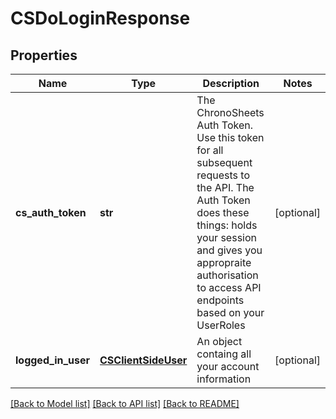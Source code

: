 # CSDoLoginResponse

## Properties
Name | Type | Description | Notes
------------ | ------------- | ------------- | -------------
**cs_auth_token** | **str** | The ChronoSheets Auth Token.  Use this token for all subsequent requests to the API.  The Auth Token does these things: holds your session and gives you appropraite authorisation to access API endpoints based on your UserRoles | [optional] 
**logged_in_user** | [**CSClientSideUser**](CSClientSideUser.md) | An object containg all your account information | [optional] 

[[Back to Model list]](../README.md#documentation-for-models) [[Back to API list]](../README.md#documentation-for-api-endpoints) [[Back to README]](../README.md)


